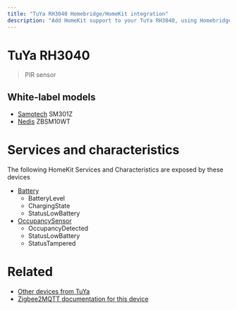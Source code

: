 ```yaml
---
title: "TuYa RH3040 Homebridge/HomeKit integration"
description: "Add HomeKit support to your TuYa RH3040, using Homebridge, Zigbee2MQTT and homebridge-z2m."
---
```

<!---
This file has been GENERATED using src/docgen/docgen.ts
DO NOT EDIT THIS FILE MANUALLY!
-->
# TuYa RH3040
> PIR sensor


## White-label models
* [Samotech](../index.md#samotech) SM301Z
* [Nedis](../index.md#nedis) ZBSM10WT

# Services and characteristics
The following HomeKit Services and Characteristics are exposed by
these devices

* [Battery](../../battery.md)
  * BatteryLevel
  * ChargingState
  * StatusLowBattery
* [OccupancySensor](../../sensors.md)
  * OccupancyDetected
  * StatusLowBattery
  * StatusTampered


# Related
* [Other devices from TuYa](../index.md#tuya)
* [Zigbee2MQTT documentation for this device](https://www.zigbee2mqtt.io/devices/RH3040.html)